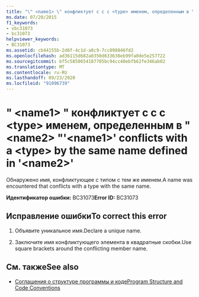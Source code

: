 ```yaml
---
title: "\" <name1> \" конфликтует с с с <type> именем, определенным в \" <name2> \""
ms.date: 07/20/2015
f1_keywords:
- vbc31073
- bc31073
helpviewer_keywords:
- BC31073
ms.assetid: cb44155b-2d6f-4c1d-a8c9-7cc098846fd2
ms.openlocfilehash: ad36115d682a0350d633638eb99fa0de5e257722
ms.sourcegitcommit: bf5c5850654187705bc94cc40ebfb62fe346ab02
ms.translationtype: MT
ms.contentlocale: ru-RU
ms.lasthandoff: 09/23/2020
ms.locfileid: "91096739"
---
```

# <a name="name1-conflicts-with-a-type-by-the-same-name-defined-in-name2"></a><span data-ttu-id="c5803-102">" \<name1> " конфликтует с с с \<type> именем, определенным в " \<name2> "</span><span class="sxs-lookup"><span data-stu-id="c5803-102">'\<name1>' conflicts with a \<type> by the same name defined in '\<name2>'</span></span>

<span data-ttu-id="c5803-103">Обнаружено имя, конфликтующее с типом с тем же именем.</span><span class="sxs-lookup"><span data-stu-id="c5803-103">A name was encountered that conflicts with a type with the same name.</span></span>  
  
 <span data-ttu-id="c5803-104">**Идентификатор ошибки:** BC31073</span><span class="sxs-lookup"><span data-stu-id="c5803-104">**Error ID:** BC31073</span></span>  
  
## <a name="to-correct-this-error"></a><span data-ttu-id="c5803-105">Исправление ошибки</span><span class="sxs-lookup"><span data-stu-id="c5803-105">To correct this error</span></span>  
  
1. <span data-ttu-id="c5803-106">Объявите уникальное имя.</span><span class="sxs-lookup"><span data-stu-id="c5803-106">Declare a unique name.</span></span>  
  
2. <span data-ttu-id="c5803-107">Заключите имя конфликтующего элемента в квадратные скобки.</span><span class="sxs-lookup"><span data-stu-id="c5803-107">Use square brackets around the conflicting member name.</span></span>  
  
## <a name="see-also"></a><span data-ttu-id="c5803-108">См. также</span><span class="sxs-lookup"><span data-stu-id="c5803-108">See also</span></span>

- [<span data-ttu-id="c5803-109">Соглашения о структуре программы и коде</span><span class="sxs-lookup"><span data-stu-id="c5803-109">Program Structure and Code Conventions</span></span>](../programming-guide/program-structure/program-structure-and-code-conventions.md)
